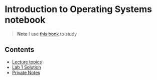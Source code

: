 # Introduction to Operating Systems notebook

> **Note**
> I use [this book](https://os.ecci.ucr.ac.cr/slides/Abraham-Silberschatz-Operating-System-Concepts-10th-2018.pdf) to study

## Contents

* [Lecture topics](LectureTopics.md)
* [Lab 1 Solution](Lab1Solution.md)
* [Private Notes](../../../../../NotesPrivate/blob/master/Course/OS/README.md)
